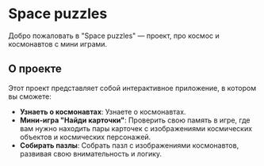 # Space puzzles

Добро пожаловать в "Space puzzles" — проект, про космос и космонавтов с мини играми.

## О проекте

Этот проект представляет собой интерактивное приложение, в котором вы сможете:

- **Узнаеть о космонавтах**: Узнаете о космонавтах.
- **Мини-игра "Найди карточки"**: Проверить свою память в игре, где вам нужно находить пары карточек с изображениями космических объектов и космических персонажей.
- **Собирать пазлы**: Собрать пазл с изображениями космонавтов, развивая свою внимательность и логику.
